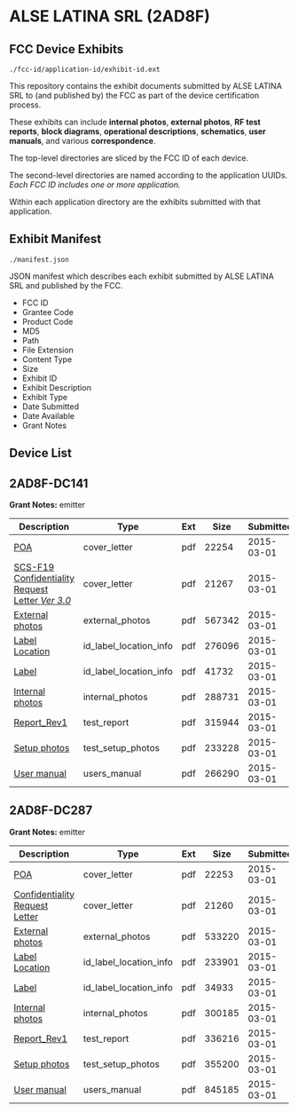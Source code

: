 # ALSE LATINA SRL (2AD8F)
## FCC Device Exhibits

```
./fcc-id/application-id/exhibit-id.ext
```

This repository contains the exhibit documents submitted by ALSE LATINA SRL to (and published by) the FCC as part of the device certification process.

These exhibits can include **internal photos**, **external photos**, **RF test reports**, **block diagrams**, **operational descriptions**, **schematics**, **user manuals**, and various **correspondence**.

The top-level directories are sliced by the FCC ID of each device.

The second-level directories are named according to the application UUIDs. *Each FCC ID includes one or more application.*

Within each application directory are the exhibits submitted with that application. 

## Exhibit Manifest

```
./manifest.json
```

JSON manifest which describes each exhibit submitted by ALSE LATINA SRL and published by the FCC.

- FCC ID
- Grantee Code
- Product Code
- MD5
- Path
- File Extension
- Content Type
- Size
- Exhibit ID
- Exhibit Description
- Exhibit Type
- Date Submitted
- Date Available
- Grant Notes

## Device List
## 2AD8F-DC141
**Grant Notes:** emitter

| Description | Type | Ext | Size | Submitted | Available |
| ----------- | ---- | --- | ---- | --------- | --------- |
| [POA](2AD8F-DC141/2079c414e84ea8785e780e3c5021432c/2543336.pdf) | cover_letter | pdf | 22254 | 2015-03-01 | 2015-03-02 |
| [SCS-F19 Confidentiality Request Letter _Ver 3.0_](2AD8F-DC141/2079c414e84ea8785e780e3c5021432c/2543337.pdf) | cover_letter | pdf | 21267 | 2015-03-01 | 2015-03-02 |
| [External photos](2AD8F-DC141/2079c414e84ea8785e780e3c5021432c/2543340.pdf) | external_photos | pdf | 567342 | 2015-03-01 | 2015-03-02 |
| [Label Location](2AD8F-DC141/2079c414e84ea8785e780e3c5021432c/2543342.pdf) | id_label_location_info | pdf | 276096 | 2015-03-01 | 2015-03-02 |
| [Label](2AD8F-DC141/2079c414e84ea8785e780e3c5021432c/2543343.pdf) | id_label_location_info | pdf | 41732 | 2015-03-01 | 2015-03-02 |
| [Internal photos](2AD8F-DC141/2079c414e84ea8785e780e3c5021432c/2543341.pdf) | internal_photos | pdf | 288731 | 2015-03-01 | 2015-03-02 |
| [Report_Rev1](2AD8F-DC141/2079c414e84ea8785e780e3c5021432c/2543338.pdf) | test_report | pdf | 315944 | 2015-03-01 | 2015-03-02 |
| [Setup photos](2AD8F-DC141/2079c414e84ea8785e780e3c5021432c/2543339.pdf) | test_setup_photos | pdf | 233228 | 2015-03-01 | 2015-03-02 |
| [User manual](2AD8F-DC141/2079c414e84ea8785e780e3c5021432c/2543344.pdf) | users_manual | pdf | 266290 | 2015-03-01 | 2015-03-02 |
## 2AD8F-DC287
**Grant Notes:** emitter

| Description | Type | Ext | Size | Submitted | Available |
| ----------- | ---- | --- | ---- | --------- | --------- |
| [POA](2AD8F-DC287/0b5535cbf72e16b0b375ae6f044322c4/2543292.pdf) | cover_letter | pdf | 22253 | 2015-03-01 | 2015-03-02 |
| [Confidentiality Request Letter](2AD8F-DC287/0b5535cbf72e16b0b375ae6f044322c4/2543293.pdf) | cover_letter | pdf | 21260 | 2015-03-01 | 2015-03-02 |
| [External photos](2AD8F-DC287/0b5535cbf72e16b0b375ae6f044322c4/2543296.pdf) | external_photos | pdf | 533220 | 2015-03-01 | 2015-03-02 |
| [Label Location](2AD8F-DC287/0b5535cbf72e16b0b375ae6f044322c4/2543298.pdf) | id_label_location_info | pdf | 233901 | 2015-03-01 | 2015-03-02 |
| [Label](2AD8F-DC287/0b5535cbf72e16b0b375ae6f044322c4/2543299.pdf) | id_label_location_info | pdf | 34933 | 2015-03-01 | 2015-03-02 |
| [Internal photos](2AD8F-DC287/0b5535cbf72e16b0b375ae6f044322c4/2543297.pdf) | internal_photos | pdf | 300185 | 2015-03-01 | 2015-03-02 |
| [Report_Rev1](2AD8F-DC287/0b5535cbf72e16b0b375ae6f044322c4/2543294.pdf) | test_report | pdf | 336216 | 2015-03-01 | 2015-03-02 |
| [Setup photos](2AD8F-DC287/0b5535cbf72e16b0b375ae6f044322c4/2543295.pdf) | test_setup_photos | pdf | 355200 | 2015-03-01 | 2015-03-02 |
| [User manual](2AD8F-DC287/0b5535cbf72e16b0b375ae6f044322c4/2543300.pdf) | users_manual | pdf | 845185 | 2015-03-01 | 2015-03-02 |
